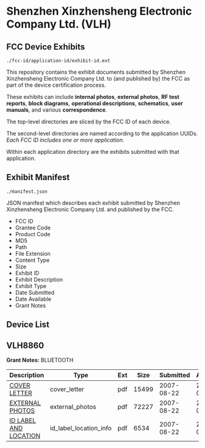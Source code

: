 # Shenzhen Xinzhensheng Electronic Company Ltd. (VLH)
## FCC Device Exhibits

```
./fcc-id/application-id/exhibit-id.ext
```

This repository contains the exhibit documents submitted by Shenzhen Xinzhensheng Electronic Company Ltd. to (and published by) the FCC as part of the device certification process.

These exhibits can include **internal photos**, **external photos**, **RF test reports**, **block diagrams**, **operational descriptions**, **schematics**, **user manuals**, and various **correspondence**.

The top-level directories are sliced by the FCC ID of each device.

The second-level directories are named according to the application UUIDs. *Each FCC ID includes one or more application.*

Within each application directory are the exhibits submitted with that application. 

## Exhibit Manifest

```
./manifest.json
```

JSON manifest which describes each exhibit submitted by Shenzhen Xinzhensheng Electronic Company Ltd. and published by the FCC.

- FCC ID
- Grantee Code
- Product Code
- MD5
- Path
- File Extension
- Content Type
- Size
- Exhibit ID
- Exhibit Description
- Exhibit Type
- Date Submitted
- Date Available
- Grant Notes

## Device List
## VLH8860
**Grant Notes:** BLUETOOTH

| Description | Type | Ext | Size | Submitted | Available |
| ----------- | ---- | --- | ---- | --------- | --------- |
| [COVER LETTER](VLH8860/ebcc8adca58e9c21d40cb22c206a0c69/832453.pdf) | cover_letter | pdf | 15499 | 2007-08-22 | 2007-08-22 |
| [EXTERNAL PHOTOS](VLH8860/ebcc8adca58e9c21d40cb22c206a0c69/832454.pdf) | external_photos | pdf | 72227 | 2007-08-22 | 2007-08-22 |
| [ID LABEL AND LOCATION](VLH8860/ebcc8adca58e9c21d40cb22c206a0c69/832455.pdf) | id_label_location_info | pdf | 6534 | 2007-08-22 | 2007-08-22 |
